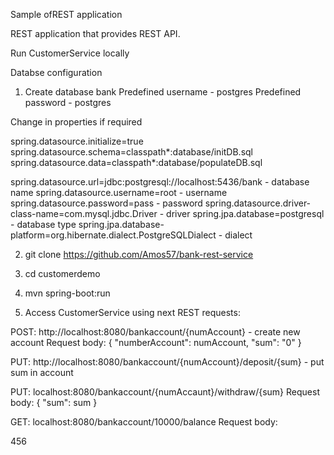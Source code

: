 Sample ofREST application

REST application that provides REST API.

Run CustomerService locally

Databse configuration

1. Create database bank
Predefined username - postgres
Predefined password - postgres

Change in properties if required

spring.datasource.initialize=true
spring.datasource.schema=classpath*:database/initDB.sql
spring.datasource.data=classpath*:database/populateDB.sql

spring.datasource.url=jdbc:postgresql://localhost:5436/bank - database name
spring.datasource.username=root - username
spring.datasource.password=pass - password
spring.datasource.driver-class-name=com.mysql.jdbc.Driver - driver
spring.jpa.database=postgresql - database type
spring.jpa.database-platform=org.hibernate.dialect.PostgreSQLDialect - dialect


2. git clone https://github.com/Amos57/bank-rest-service
3. cd customerdemo
4. mvn spring-boot:run

5. Access CustomerService using next REST requests:

POST: http://localhost:8080/bankaccount/{numAccount} - create new account
Request body:
{
	"numberAccount": numAccount,
	"sum": "0"
}

PUT:  http://localhost:8080/bankaccount/{numAccount}/deposit/{sum} - put sum in account

PUT: localhost:8080/bankaccount/{numAccaunt}/withdraw/{sum}
Request body:
{
	"sum": sum
}

GET: localhost:8080/bankaccount/10000/balance
Request body:
 
  456


